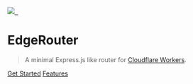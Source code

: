 <p>
  <a aria-label="ZEIT logo" href="https://github.com/zeit">
    <img src="https://img.shields.io/badge/MADE%20BY%20EdgeHub-000000.svg?style=for-the-badge&logo=EdgeHub&labelColor=000000&logoWidth=20">
  </a>
  <a aria-label="NPM version" href="https://www.npmjs.com/package/next">
    <img alt="" src="https://img.shields.io/npm/v/@edgehub/router.svg?style=for-the-badge&labelColor=000000">
  </a>
  <a aria-label="License" href="https://github.com/edge-hub/router/blob/master/LICENSE.md">
    <img alt="" src="https://img.shields.io/npm/l/@edgehub/router.svg?style=for-the-badge&labelColor=000000">
  </a>
</p>

# EdgeRouter

> A minimal Express.js like router for [Cloudflare Workers](https://workers.cloudflare.com/).

[Get Started](#🔋-install)
[Features](#✨-features)
